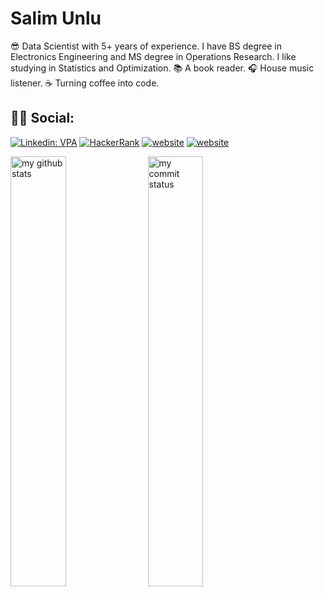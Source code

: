 # Salim Unlu

:sunglasses: Data Scientist with 5+ years of experience. I have BS degree in Electronics Engineering and MS degree in Operations Research. I like studying in Statistics and Optimization. :books: A book reader. :headphones: House music listener. :coffee: Turning coffee into code.
## 🕵️‍♀️ Social:
[![Linkedin: VPA](https://img.shields.io/badge/linkedin-%230077B5.svg?&style=for-the-badge&logo=linkedin&logoColor=white)](https://www.linkedin.com/in/salimunlu47/)
[<img alt="HackerRank" src="https://img.shields.io/badge/-Hackerrank-2EC866?style=for-the-badge&logo=HackerRank&logoColor=white"/>](https://www.hackerrank.com/salimunlu47)
[![website](https://img.shields.io/badge/%20-medium-black?&style=for-the-badge&logoColor=white)](https://medium.com/@salimunlu47)
[![website](https://img.shields.io/badge/gmail-f1f2f6.svg?&style=for-the-badge&logo=gmail&logoColor=black)](mailto:salimunlu47@gmail.com)

<img src="https://github-readme-stats.vercel.app/api?username=salimunlu47&theme=white" alt="my github stats" width="42%"/>&nbsp;
<img src="https://github-readme-streak-stats.herokuapp.com/?user=salimunlu47&theme=white" alt="my commit status" width="42%" /> </p>

